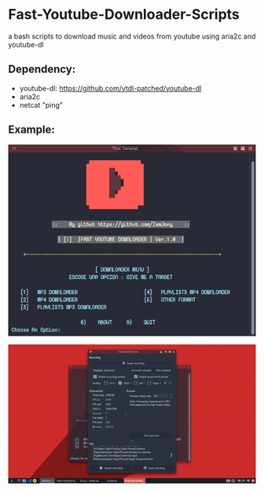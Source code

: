 # Fast-Youtube-Downloader-Scripts
a bash scripts to download music and videos from youtube using aria2c and youtube-dl

## Dependency:
* youtube-dl: https://github.com/ytdl-patched/youtube-dl
* aria2c
* netcat "ping"

## Example:
![GitHub Logo](/example.png)

![GitHub Logo](/example.gif)
